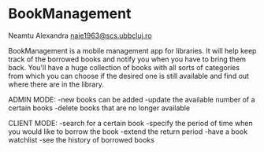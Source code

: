 # BookManagement
Neamtu Alexandra  naie1963@scs.ubbcluj.ro

BookManagement is a mobile management app for libraries. It will help keep track of the borrowed books and notify you when you have to bring them back. You'll have a huge collection of books with all sorts of categories from which you can choose if the desired one is still available and find out where there are in the library. 

ADMIN MODE:
  -new books can be added
  -update the available number of a certain books
  -delete books that are no longer available
  
CLIENT MODE:
  -search for a certain book
  -specify the period of time when you would like to borrow the book
  -extend the return period
  -have a book watchlist
  -see the history of borrowed books
